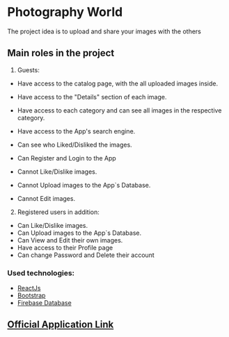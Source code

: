 # Photography World

The project idea is to upload and share your images with the others

## Main roles in the project

1. Guests:
- Have access to the catalog page, with the all uploaded images inside.
- Have access to the "Details" section of each image.
- Have access to each category and can see all images in the respective category.
- Have access to the App's search engine.
- Can see who Liked/Disliked the images.
- Can Register and Login to the App

- Cannot Like/Dislike images. 
- Cannot Upload images to the App`s Database.
- Cannot Edit images.

2. Registered users in addition:
- Can Like/Dislike images. 
- Can Upload images to the App`s Database.
- Can View and Edit their own images.
- Have access to their Profile page
- Can change Password and Delete their account 

### Used technologies:
- [ReactJs](https://reactjs.org/)
- [Bootstrap](https://getbootstrap.com/)
- [Firebase Database](https://firebase.google.com/)

## [Official Application Link](https://react-photography.web.app/)
